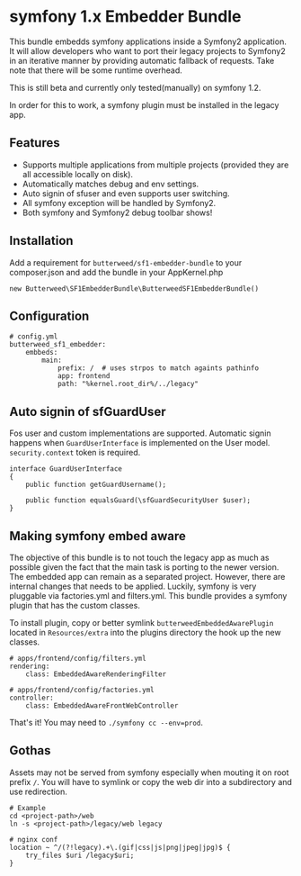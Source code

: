 # symfony 1.x Embedder Bundle

This bundle embedds symfony applications inside a Symfony2 application.
It will allow developers who want to port their legacy projects to Symfony2 in an
iterative manner by providing automatic fallback of requests. Take note that there
will be some runtime overhead.

This is still beta and currently only tested(manually) on symfony 1.2.

In order for this to work, a symfony plugin must be installed in the legacy app.

## Features

* Supports multiple applications from multiple projects (provided they are all accessible locally on disk).
* Automatically matches debug and env settings.
* Auto signin of sfuser and even supports user switching.
* All symfony exception will be handled by Symfony2.
* Both symfony and Symfony2 debug toolbar shows!

## Installation

Add a requirement for `butterweed/sf1-embedder-bundle` to your
composer.json and add the bundle in your AppKernel.php

    new Butterweed\SF1EmbedderBundle\ButterweedSF1EmbedderBundle()


## Configuration

    # config.yml
    butterweed_sf1_embedder:
        embbeds:
            main:
                prefix: /  # uses strpos to match againts pathinfo
                app: frontend
                path: "%kernel.root_dir%/../legacy"

## Auto signin of sfGuardUser

Fos user and custom implementations are supported. Automatic signin happens
when `GuardUserInterface` is implemented on the User model. `security.context` token is required.

    interface GuardUserInterface
    {
        public function getGuardUsername();

        public function equalsGuard(\sfGuardSecurityUser $user);
    }

## Making symfony embed aware

The objective of this bundle is to not touch the legacy app as much as possible
given the fact that the main task is porting to the newer version. The embedded app
can remain as a separated project. However, there are internal changes that needs to be applied.
Luckily, symfony is very pluggable via factories.yml and filters.yml. This bundle provides a symfony plugin
that has the custom classes.

To install plugin, copy or better symlink `butterweedEmbeddedAwarePlugin` located in `Resources/extra` into the plugins directory the hook up the new classes.

    # apps/frontend/config/filters.yml
    rendering:
        class: EmbeddedAwareRenderingFilter

    # apps/frontend/config/factories.yml
    controller:
        class: EmbeddedAwareFrontWebController

That's it! You may need to `./symfony cc --env=prod`.

## Gothas

Assets may not be served from symfony especially when mouting it on root prefix `/`.
You will have to symlink or copy the web dir into a subdirectory and use redirection.

    # Example
    cd <project-path>/web
    ln -s <project-path>/legacy/web legacy

    # nginx conf
    location ~ ^/(?!legacy).+\.(gif|css|js|png|jpeg|jpg)$ {
        try_files $uri /legacy$uri;
    }





